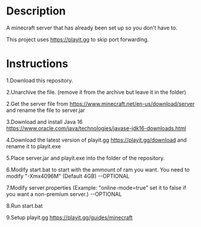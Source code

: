 # Description
A minecraft server that has already been set up so you don't have to.

This project uses https://playit.gg to skip port forwarding.
# Instructions
1.Download this repository.

2.Unarchive the file. (remove it from the archive but leave it in the folder)

2.Get the server file from https://www.minecraft.net/en-us/download/server and rename the file to server.jar

3.Download and install Java 16 https://www.oracle.com/java/technologies/javase-jdk16-downloads.html 

4.Download the latest version of playit.gg https://playit.gg/download and rename it to playit.exe

5.Place server.jar and playit.exe into the folder of the repository.

6.Modify start.bat to start with the ammount of ram you want. You need to modify "-Xmx4096M" (Default 4GB)  --OPTIONAL

7.Modify server.properties (Example: "online-mode=true" set it to false if you want a non-premium server.) --OPTIONAL

8.Run start.bat

9.Setup playit.gg https://playit.gg/guides/minecraft


